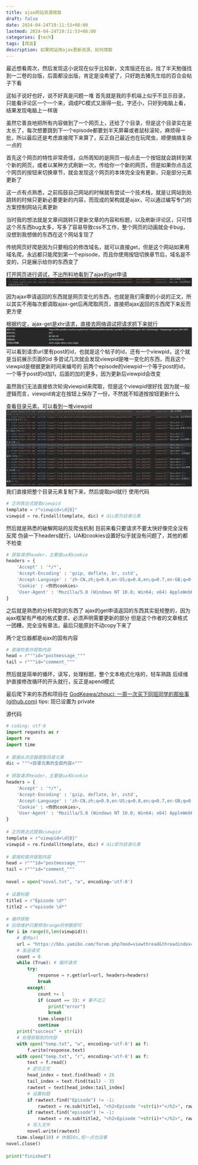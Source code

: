 ```yaml
---
title: ajax网站资源爬取
draft: false
date: 2024-04-24T19:11:53+08:00
lastmod: 2024-04-24T19:11:53+08:00
categories: [tech]
tags: [爬虫]
description: 如果网站用ajax更新资源，如何爬取
---
```

最近想看周次，然后发现这小说现在似乎比较新，文库版还在出，找了半天勉强找到一二卷的台版，后面都没出版，肯定是没希望了，只好跑去猪先生给的百合会帖子下看

这帖子说好也好，说不好真是问题一堆
首先就是我的手机端上似乎不显示目录，只能看评论区一个一个来，调成PC模式又唐得一批，字还小，只好到电脑上看，结果发现电脑上一样唐

虽然它善良地把所有内容做到了一个网页上，还给了个目录，但是这个目录实在是太长了，每次想要跳到下一个episode都要划半天屏幕或者鼠标滚轮，麻烦得一批，所以最后还是考虑直接爬下来算了，反正自己最近也在玩爬虫，顺便搞搞复杂一点的

首先这个网页的特性非常奇怪，众所周知的是网页一般点击一个按钮就会跳转到某个新的网页，或者以某种方式刷新一次，传给你一个新的网页，但是如果你点击这个网页的按钮来切换章节，就会发现这个网页的本体完全没有更新，只是部分元素更新了

这一点有点熟悉，之前捣鼓自己网站的时候就有尝试一个技术栈，就是让网站到处跳转的时候只更新必要更新的内容，而现成的架构就是ajax，可以通过编写专门的方案控制网站元素更新

当时我的想法就是文章间跳转只更新文章的内容和标题，以及刷新评论区，只可惜这个吊东西bug太多，写多了容易导致css不工作，整个网页的动画就会卡bug，没想到我想做的东西在这个网站复现了

传统网页好爬是因为只要相应的修改域名，就可以直接get，但是这个网站如果用域名爬，永远都只能爬到第一个episode，而且你使用按钮切换章节后，域名是不变的，只是展示给你的东西变了

打开网页进行调试，不出所料地看到了ajax的get申请
![image.png](/imgs/20240424194910.png)

因为ajax申请返回的东西就是网页变化的东西，也就是我们需要的小说的正文，所以其实不用每次都调取ajax-get后再爬取网页，直接把ajax返回的东西爬下来反而更方便

根据约定，ajax-get是xhr请求，直接去网络调试把请求抓下来就行
![image.png](/imgs/20240424195320.png)
可以看到请求url里有post的id，也就是这个帖子的id，还有一个viewpid，这个就是当前展示页面的id
多尝试几次就会发现viewpid是唯一变化的东西，而且这个viewpid是根据更新时间来编号的
前两个episode的viewpid一个等于post的id，一个等于post的id加1，后面的加的更多，因为更新后viewpid会改变

虽然我们无法直接依次轮询viewpid来爬取，但是这个viewpid很好找
因为就一般逻辑而言，viewpid肯定在按钮上保存了一份，不然就不知道按按钮更新什么

查看目录元素，可以看到一堆viewpid
![image.png](/imgs/20240424195950.png)
我们直接把整个目录元素复制下来，然后提取pid就行
使用代码
```python
# 正则表达式提取viewpid
template = r"viewpid=\d{8}"
viewpid = re.findall(template, dic) # dic即为目录元素
```

然后就是熟悉的破解网站的反爬虫机制
目前来看只要请求不要太快好像完全没有反爬
伪装一下headers就行，UA和cookies设置好似乎就没有问题了，其他的都不检查

```python
# 获取请求header，主要是ua和cookie
headers = {
    'Accept' : '*/*',
    'Accept-Encoding' : 'gzip, deflate, br, zstd',
    'Accept-Language' : 'zh-CN,zh;q=0.9,en-US;q=0.8,en;q=0.7,en-GB;q=0.6',
    'Cookie' : <你的cookies>
    'User-Agent' : 'Mozilla/5.0 (Windows NT 10.0; Win64; x64) AppleWebKit/537.36 (KHTML, like Gecko) Chrome/124.0.0.0 Safari/537.36 Edg/124.0.0.0'
}
```

之后就是熟悉的分析爬到的东西了
ajax的get申请返回的东西其实挺规整的，因为ajax框架有严格的格式要求，必须声明需要更新的部分
但是这个作者的文章格式一团糟，完全没有章法，最后只能原封不动copy下来了

两个定位器都是ajax的固有内容
```python
# 直接检索并提取内容
head = r"""id="postmessage_"""
tail = r"""id="comment_"""
```

然后就是简单的循环，读写，处理标题，整个文本格式化啥的，轻车熟路
后续维护直接修改循环的开头就行，反正是apend模式

最后爬下来的东西和项目在
[GodKeawa/zhouci: 一周一次买下同班同学的那些事 (github.com)](https://github.com/GodKeawa/zhouci)
tips: 现已设置为 private

源代码
```python
# coding: utf-8
import requests as r
import re
import time

# 直接从浏览器提取目录元素
dic = """<目录元素的全部内容>"""

# 获取请求header，主要是ua和cookie
headers = {
    'Accept' : '*/*',
    'Accept-Encoding' : 'gzip, deflate, br, zstd',
    'Accept-Language' : 'zh-CN,zh;q=0.9,en-US;q=0.8,en;q=0.7,en-GB;q=0.6',
    'Cookie' : <你的cookies>,
    'User-Agent' : 'Mozilla/5.0 (Windows NT 10.0; Win64; x64) AppleWebKit/537.36 (KHTML, like Gecko) Chrome/124.0.0.0 Safari/537.36 Edg/124.0.0.0'
}

# 正则表达式提取viewpid
template = r"viewpid=\d{8}"
viewpid = re.findall(template, dic) # dic即为目录元素

# 直接检索并提取内容
head = r"""id="postmessage_"""
tail = r"""id="comment_"""

novel = open("novel.txt", "a", encoding='utf-8')

# 设置标题
title1 = r"Episode \d*"
title2 = r"episode \d*"

# 循环获取
# 后续维护只要修改range的参数即可
for i in range(0,len(viewpid)):
    # 重构url
    url = "https://bbs.yamibo.com/forum.php?mod=viewthread&threadindex=yes&tid=521519&" + viewpid[i] + "&inajax=1&ajaxtarget=post_40213901"
    # 发送请求
    count = 0
    while (True): # 循环请求
        try:
            response = r.get(url=url, headers=headers)
            break
        except:
            count += 1
            if (count == 3): # 事不过三
                print("error")
                break
            time.sleep(5)
            continue
    print("success" + str(i))
    # 处理获取到的内容
    with open("temp.txt", "w", encoding='utf-8') as f:
        f.write(response.text)
    with open("temp.txt", "r", encoding='utf-8') as f:
        text = f.read()
        # 定位正文
        head_index = text.find(head) + 26
        tail_index = text.find(tail) - 35
        rawtext = text[head_index:tail_index]
        # 设置标题
        if rawtext.find("Episode") != -1:
            rawtext = re.sub(title1, "<h2>Episode "+str(i)+"</h2>", rawtext)
        if rawtext.find("episode") != -1:
            rawtext = re.sub(title2, "<h2>Episode "+str(i)+"</h2>", rawtext)
        # 写入文件
        novel.write(rawtext)
    time.sleep(10) # 休眠10s,短一点也没事
novel.close()

print("finished")
```